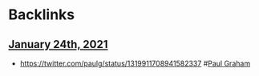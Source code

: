 
# Backlinks
## [January 24th, 2021](<January 24th, 2021.md>)
- https://twitter.com/paulg/status/1319911708941582337 #[Paul Graham](<Paul Graham.md>)

